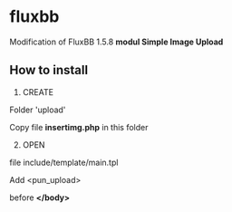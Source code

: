 # fluxbb
Modification of FluxBB 1.5.8  <strong>modul Simple Image Upload</strong>

<h2>How to install</h2>

1. CREATE

Folder 'upload'

Copy file <strong>insertimg.php</strong> in this folder

2. OPEN

file include/template/main.tpl

Add &lt;pun_upload&gt;

before <strong>&lt;/body&gt;</strong>

